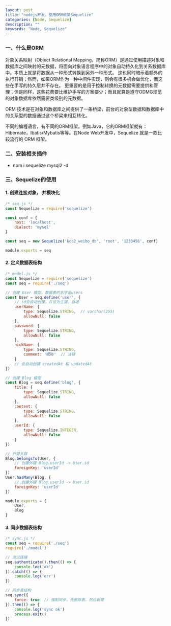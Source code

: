 ```yaml
---
layout: post
title: "nodejs开发，使用ORM框架Sequelize"
categories: [Node, Sequelize]
description: ""
keywords: "Node, Sequelize"
---
```


### 一、什么是ORM



对象关系映射（Object Relational Mapping，简称ORM）是通过使用描述对象和数据库之间映射的元数据，将面向对象语言程序中的对象自动持久化到关系数据库中。本质上就是将数据从一种形式转换到另外一种形式。 这也同时暗示着额外的执行开销；然而，如果ORM作为一种中间件实现，则会有很多机会做优化，而这些在手写的持久层并不存在。 更重要的是用于控制转换的元数据需要提供和管理；但是同样，这些花费要比维护手写的方案要少；而且就算是遵守ODMG规范的对象数据库依然需要类级别的元数据。



ORM 技术是在对象和数据库之间提供了一条桥梁，前台的对象型数据和数据库中的关系型的数据通过这个桥梁来相互转化。



不同的编程语言，有不同的ORM框架。例如Java，它的ORM框架就有：Hibernate，Ibatis/Mybatis等等。在Node Web开发中，Sequelize 就是一款比较流行的 ORM 框架。



### 二、安装相关插件



- npm i sequelize mysql2 -d



### 三、Sequelize的使用



#### 1. 创建连接对象， 并模块化

```javascript
/* seq.js */
const Sequelize = require('sequelize')

const conf = {
    host: 'localhost',
    dialect: 'mysql'
}

const seq = new Sequelize('koa2_weibo_db', 'root', '1233456', conf)

module.exports = seq
```



#### 2. 定义数据表结构

```javascript
/* model.js */
const Sequelize = require('sequelize')
const seq = require('./seq')

// 创建 User 模型，数据表的名字是users
const User = seq.define('user', {
    // id会自动创建，并设为主键、自增
    userName: {
        type: Sequelize.STRING,  // varchar(255)
        allowNull: false
    },
    password: {
        type: Sequelize.STRING,
        allowNull: false
    },
    nickName: {
        type: Sequelize.STRING,
        comment: '昵称'  // 注释
    }
    // 会自动创建 createdAt 和 updatedAt
})

// 创建 Blog 模型
const Blog = seq.define('blog', {
    title: {
        type: Sequelize.STRING,
        allowNull: false
    },
    content: {
        type: Sequelize.STRING,
        allowNull: false
    },
    userId: {
        type: Sequelize.INTEGER,
        allowNull: false
    }
})

// 外键关联
Blog.belongsTo(User, {
    // 创建外键 Blog.userId -> User.id
    foreignKey: 'userId'
})
User.hasMany(Blog, {
    // 创建外键 Blog.userId -> User.id
    foreignKey: 'userId'
})

module.exports = {
    User,
    Blog
}
```



#### 3. 同步数据表结构

```javascript
/* sync.js */
const seq = require('./seq')
require('./model')

// 测试连接
seq.authenticate().then(() => {
    console.log('ok')
}).catch(() => {
    console.log('err')
})

// 同步表结构
seq.sync({
    force: true  // 强制同步，先删除表，然后新建
}).then(() => {
    console.log('sync ok')
    process.exit()
})
```



